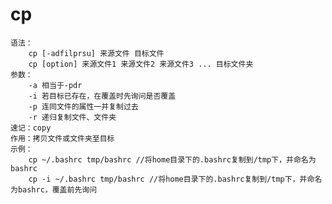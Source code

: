 # cp
    语法：
        cp [-adfilprsu] 来源文件 目标文件
        cp [option] 来源文件1 来源文件2 来源文件3 ... 目标文件夹
    参数：
        -a 相当于-pdr
        -i 若目标已存在，在覆盖时先询问是否覆盖
        -p 连同文件的属性一并复制过去
        -r 递归复制文件、文件夹
    速记：copy
    作用：拷贝文件或文件夹至目标
    示例：
        cp ~/.bashrc tmp/bashrc //将home目录下的.bashrc复制到/tmp下，并命名为bashrc
        cp -i ~/.bashrc tmp/bashrc //将home目录下的.bashrc复制到/tmp下，并命名为bashrc，覆盖前先询问